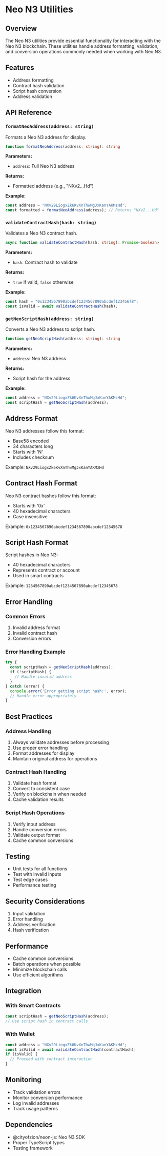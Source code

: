 # Neo N3 Utilities

## Overview
The Neo N3 utilities provide essential functionality for interacting with the Neo N3 blockchain. These utilities handle address formatting, validation, and conversion operations commonly needed when working with Neo N3.

## Features
- Address formatting
- Contract hash validation
- Script hash conversion
- Address validation

## API Reference

### `formatNeoAddress(address: string)`
Formats a Neo N3 address for display.

```typescript
function formatNeoAddress(address: string): string
```

**Parameters:**
- `address`: Full Neo N3 address

**Returns:**
- Formatted address (e.g., "NXv2...Hd")

**Example:**
```typescript
const address = "NXv29LiogxZk6KvXnThwMgJxKanYAKMzHd";
const formatted = formatNeoAddress(address); // Returns "NXv2...Hd"
```

### `validateContractHash(hash: string)`
Validates a Neo N3 contract hash.

```typescript
async function validateContractHash(hash: string): Promise<boolean>
```

**Parameters:**
- `hash`: Contract hash to validate

**Returns:**
- `true` if valid, `false` otherwise

**Example:**
```typescript
const hash = "0x1234567890abcdef1234567890abcdef12345678";
const isValid = await validateContractHash(hash);
```

### `getNeoScriptHash(address: string)`
Converts a Neo N3 address to script hash.

```typescript
function getNeoScriptHash(address: string): string
```

**Parameters:**
- `address`: Neo N3 address

**Returns:**
- Script hash for the address

**Example:**
```typescript
const address = "NXv29LiogxZk6KvXnThwMgJxKanYAKMzHd";
const scriptHash = getNeoScriptHash(address);
```

## Address Format
Neo N3 addresses follow this format:
- Base58 encoded
- 34 characters long
- Starts with 'N'
- Includes checksum

Example: `NXv29LiogxZk6KvXnThwMgJxKanYAKMzHd`

## Contract Hash Format
Neo N3 contract hashes follow this format:
- Starts with '0x'
- 40 hexadecimal characters
- Case insensitive

Example: `0x1234567890abcdef1234567890abcdef12345678`

## Script Hash Format
Script hashes in Neo N3:
- 40 hexadecimal characters
- Represents contract or account
- Used in smart contracts

Example: `1234567890abcdef1234567890abcdef12345678`

## Error Handling

### Common Errors
1. Invalid address format
2. Invalid contract hash
3. Conversion errors

### Error Handling Example
```typescript
try {
  const scriptHash = getNeoScriptHash(address);
  if (!scriptHash) {
    // Handle invalid address
  }
} catch (error) {
  console.error('Error getting script hash:', error);
  // Handle error appropriately
}
```

## Best Practices

### Address Handling
1. Always validate addresses before processing
2. Use proper error handling
3. Format addresses for display
4. Maintain original address for operations

### Contract Hash Handling
1. Validate hash format
2. Convert to consistent case
3. Verify on blockchain when needed
4. Cache validation results

### Script Hash Operations
1. Verify input address
2. Handle conversion errors
3. Validate output format
4. Cache common conversions

## Testing
- Unit tests for all functions
- Test with invalid inputs
- Test edge cases
- Performance testing

## Security Considerations
1. Input validation
2. Error handling
3. Address verification
4. Hash verification

## Performance
- Cache common conversions
- Batch operations when possible
- Minimize blockchain calls
- Use efficient algorithms

## Integration

### With Smart Contracts
```typescript
const scriptHash = getNeoScriptHash(address);
// Use script hash in contract calls
```

### With Wallet
```typescript
const address = "NXv29LiogxZk6KvXnThwMgJxKanYAKMzHd";
const isValid = await validateContractHash(contractHash);
if (isValid) {
  // Proceed with contract interaction
}
```

## Monitoring
- Track validation errors
- Monitor conversion performance
- Log invalid addresses
- Track usage patterns

## Dependencies
- @cityofzion/neon-js: Neo N3 SDK
- Proper TypeScript types
- Testing framework